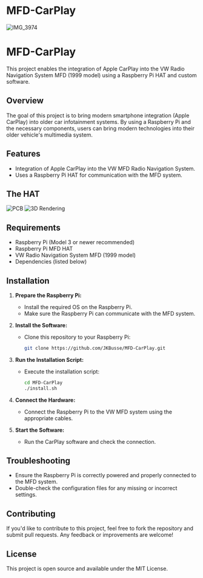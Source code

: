 # MFD-CarPlay
![IMG_3974](https://github.com/user-attachments/assets/cc56ef14-f076-45bd-b7d5-588ebdd775c3)

# MFD-CarPlay

This project enables the integration of Apple CarPlay into the VW Radio Navigation System MFD (1999 model) using a Raspberry Pi HAT and custom software.

## Overview

The goal of this project is to bring modern smartphone integration (Apple CarPlay) into older car infotainment systems. By using a Raspberry Pi and the necessary components, users can bring modern technologies into their older vehicle's multimedia system.

## Features

- Integration of Apple CarPlay into the VW MFD Radio Navigation System.
- Uses a Raspberry Pi HAT for communication with the MFD system.

## The HAT
![PCB](https://github.com/user-attachments/assets/e77e90d2-c2f0-4727-88b3-8abe44e57822)
![3D Rendering](https://github.com/user-attachments/assets/c9396025-3f56-4ec6-9fb6-c59e2b9fb428)

## Requirements

- Raspberry Pi (Model 3 or newer recommended)
- Raspberry Pi MFD HAT
- VW Radio Navigation System MFD (1999 model)
- Dependencies (listed below)

## Installation

1. **Prepare the Raspberry Pi:**
   - Install the required OS on the Raspberry Pi.
   - Make sure the Raspberry Pi can communicate with the MFD system.

2. **Install the Software:**
   - Clone this repository to your Raspberry Pi:
     ```bash
     git clone https://github.com/JKBusse/MFD-CarPlay.git
     ```

3. **Run the Installation Script:**
   - Execute the installation script:
     ```bash
     cd MFD-CarPlay
     ./install.sh
     ```

4. **Connect the Hardware:**
   - Connect the Raspberry Pi to the VW MFD system using the appropriate cables.

5. **Start the Software:**
   - Run the CarPlay software and check the connection.

## Troubleshooting

- Ensure the Raspberry Pi is correctly powered and properly connected to the MFD system.
- Double-check the configuration files for any missing or incorrect settings.

## Contributing

If you'd like to contribute to this project, feel free to fork the repository and submit pull requests. Any feedback or improvements are welcome!

## License

This project is open source and available under the MIT License.
